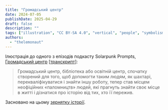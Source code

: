 ```yaml
---
title: "Громадський центр"
date: 2024-07-05
publishDate: 2025-04-29
draft: false
description: ""
tags: ["illustration", "CC BY-SA 4.0", "vertical", "people", "symbolism", "wind turbine", "mining"]
authors:
  - "thelemonaut"
---
```


Ілюстрація до одного з епізодів подкасту Solarpunk Prompts, [Громадський центр](https://podcast.tomasino.org/@SolarpunkPrompts/episodes/the-community-center) [[транскрипт](https://wiki.tomasino.org/writing/Solarpunk-Prompts---The-Community-Center)]:

> Громадський центр, бібліотека або освітній центр, спочатку створений для того, щоб допомогти таким людям, як шахтарі, перекваліфікуватися і знайти іншу роботу, тепер став місцем неофіційних «паломництв» людей, які прагнуть знайти своє місце в житті і дізнатися про історію від тих, хто її пережив.

Засновано на цьому [зернятку історії](/seeds/the-community-center).
